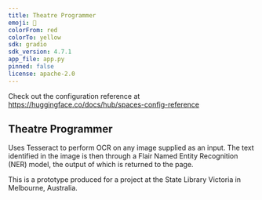 ```yaml
---
title: Theatre Programmer
emoji: 🚀
colorFrom: red
colorTo: yellow
sdk: gradio
sdk_version: 4.7.1
app_file: app.py
pinned: false
license: apache-2.0
---
```


Check out the configuration reference at https://huggingface.co/docs/hub/spaces-config-reference

## Theatre Programmer

Uses Tesseract to perform OCR on any image supplied as an input. The text identified in the image is then through a Flair Named Entity Recognition (NER) model, the output of which is returned to the page.

This is a prototype produced for a project at the State Library Victoria in Melbourne, Australia.
